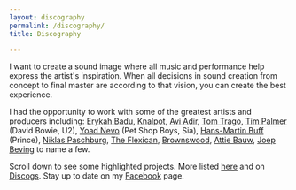 ```yaml
---
layout: discography
permalink: /discography/
title: Discography

---
```


I want to create a sound image where all music and performance help express the artist's inspiration. When all decisions in sound creation from concept to final master are according to that vision, you can create the best experience.

I had the opportunity to work with some of the greatest artists and producers including: [Erykah Badu](https://erykah-badu.com), [Knalpot](http://www.knalpot.eu), [Avi Adir](../projects/avi-adir-woods-awakening), [Tom Trago](https://www.tomtrago.com), [Tim Palmer](http://timpalmer.com) (David Bowie, U2), [Yoad Nevo](http://yoadnevo.com) (Pet Shop Boys, Sia), [Hans-Martin Buff](https://www.discogs.com/artist/351436-Hans-Martin-Buff) (Prince), [Niklas Paschburg](http://niklaspaschburg.com), [The Flexican](http://www.theflexican.com), [Brownswood](https://brownswoodrecordings.com), [Attie Bauw](http://bauwhaus.com), [Joep Beving](http://joepbeving.com) to name a few.

Scroll down to see some highlighted projects. More listed <a href="../../../assets/cv/GijsvanKloosterCVM.pdf" target="blank" class="red-link">here</a> and on <a href="https://www.discogs.com/artist/413565-Gijs-Van-Klooster?sort=year%2Cdesc&limit=50&filter_anv=0&type=Credits&layout=med" target="blank" class="red-link">Discogs</a>. Stay up to date on my <a href="https://www.facebook.com/gijsvankloostermusic" target="blank" class="red-link">Facebook</a> page.